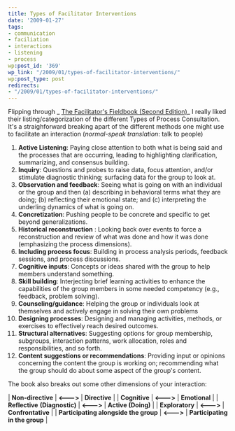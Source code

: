 ```yaml
---
title: Types of Facilitator Interventions
date: '2009-01-27'
tags:
- communication
- faciliation
- interactions
- listening
- process
wp:post_id: '369'
wp_link: "/2009/01/types-of-facilitator-interventions/"
wp:post_type: post
redirects:
- "/2009/01/types-of-facilitator-interventions/"
---
```


Flipping through _ [The Facilitator's Fieldbook (Second Edition)](http://www.amazon.com/Facilitators-Fieldbook-2nd-Tom-Justice/dp/0814473148/ref=sr_1_1?ie=UTF8&s=books&qid=1233072760&sr=1-1)_ I really liked their listing/categorization of the different Types of Process Consultation.  It's a straighforward breaking apart of the different methods one might use to facilitate an interaction (_normal-speak translation_: talk to people)

>
1. **Active Listening**: Paying close attention to both what is being said and the processes that are occurring, leading to highlighting clarification, summarizing, and consensus building.
2. **Inquiry**: Questions and probes to raise data, focus attention, and/or stimulate diagnostic thinking; surfacing data for the group to look at.
3. **Observation and feedback**: Seeing what is going on with an individual or the group and then (a) describing in behavioral terms what they are doing; (b) reflecting their emotional state; and (c) interpreting the underling dynamics of what is going on.
4. **Concretization**: Pushing people to be concrete and specific to get beyond generalizations.
5. **Historical reconstruction** : Looking back over events to force a reconstruction and review of what was done and how it was done (emphasizing the process dimensions).
6. **Including process focus**: Building in process analysis periods, feedback sessions, and process discussions.
7. **Cognitive inputs**: Concepts or ideas shared with the group to help members understand something.
8. **Skill building**: Interjecting brief learning activities to enhance the capabilities of the group members in some needed competency (e.g., feedback, problem solving).
9. **Counseling/guidance**: Helping the group or individuals look at themselves and actively engage in solving their own problems
10. **Designing processes**: Designing and managing activities, methods, or exercises to effectively reach desired outcomes.
11. **Structural alternatives**: Suggesting options for group membership, subgroups, interaction patterns, work allocation, roles and responsibilities, and so forth.
12. **Content suggestions or recommendations**: Providing input or opinions concerning the content the group is working on; recommending what the group should do about some aspect of the group's content.

The book also breaks out some other dimensions of your interaction:

| **Non-directive** | **<--->** | **Directive** |
| **Cognitive** | **<--->** | **Emotional** |
| **Reflective**
**(Diagnostic)** | **<--->** | **Active
(Doing)** |
| **Exploratory** | **<--->** | **Confrontative** |
| **Participating
alongside the group** | **<--->** | **Participating in the group** |
